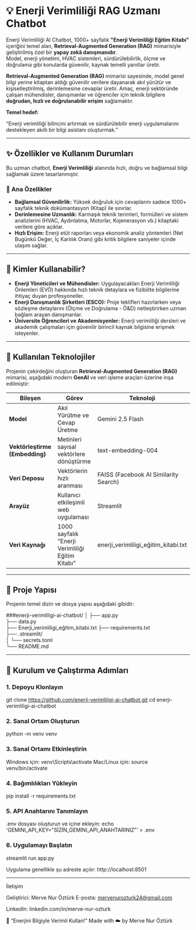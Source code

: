 # 💡 Enerji Verimliliği RAG Uzmanı Chatbot

Enerji Verimliliği AI Chatbot, 1000+ sayfalık **"Enerji Verimliliği Eğitim Kitabı"** içeriğini temel alan, **Retrieval-Augmented Generation (RAG)** mimarisiyle geliştirilmiş özel bir **yapay zekâ danışmanıdır**.  
Model, enerji yönetimi, HVAC sistemleri, sürdürülebilirlik, ölçme ve doğrulama gibi konularda güvenilir, kaynak temelli yanıtlar üretir.
  
**Retrieval-Augmented Generation (RAG)** mimarisi sayesinde, model genel bilgi yerine kitaptan aldığı güvenilir verilere dayanarak akıl yürütür ve kişiselleştirilmiş, derinlemesine cevaplar üretir.
Amaç, enerji sektöründe çalışan mühendisler, danışmanlar ve öğrenciler için teknik bilgilere **doğrudan, hızlı ve doğrulanabilir erişim** sağlamaktır.

**Temel hedef:** 

“Enerji verimliliği bilincini artırmak ve sürdürülebilir enerji uygulamalarını destekleyen akıllı bir bilgi asistanı oluşturmak.”

---

## ✨ Özellikler ve Kullanım Durumları

Bu uzman chatbot, **Enerji Verimliliği** alanında hızlı, doğru ve bağlamsal bilgi sağlamak üzere tasarlanmıştır.

### 🔹 Ana Özellikler

- **Bağlamsal Güvenilirlik:** Yüksek doğruluk için cevaplarını sadece 1000+ sayfalık teknik dokümantasyon (Kitap) ile sınırlar.  
- **Derinlemesine Uzmanlık:** Karmaşık teknik terimleri, formülleri ve sistem analizlerini (HVAC, Aydınlatma, Motorlar, Kojenerasyon vb.) kitaptaki verilere göre açıklar.  
- **Hızlı Erişim:** Enerji etüt raporları veya ekonomik analiz yöntemleri (Net Bugünkü Değer, İç Karlılık Oranı) gibi kritik bilgilere saniyeler içinde ulaşım sağlar.

---

## 👥 Kimler Kullanabilir?

- **Enerji Yöneticileri ve Mühendisler:** Uygulayacakları Enerji Verimliliği Önlemleri (EVÖ) hakkında hızlı teknik detaylara ve fizibilite bilgilerine ihtiyaç duyan profesyoneller.  
- **Enerji Danışmanlık Şirketleri (ESCO):** Proje teklifleri hazırlarken veya sözleşme detaylarını (Ölçme ve Doğrulama - Ö&D) netleştirirken uzman bağlam arayan danışmanlar.  
- **Üniversite Öğrencileri ve Akademisyenler:** Enerji verimliliği dersleri ve akademik çalışmaları için güvenilir birincil kaynak bilgisine erişmek isteyenler.

---

## 🚀 Kullanılan Teknolojiler

Projenin çekirdeğini oluşturan **Retrieval-Augmented Generation (RAG)** mimarisi, aşağıdaki modern **GenAI** ve veri işleme araçları üzerine inşa edilmiştir:

| Bileşen | Görev | Teknoloji |
|----------|--------|-----------|
| **Model** | Akıl Yürütme ve Cevap Üretme | Gemini 2.5 Flash |
| **Vektörleştirme (Embedding)** | Metinleri sayısal vektörlere dönüştürme | text-embedding-004 |
| **Veri Deposu** | Vektörlerin hızlı aranması | FAISS (Facebook AI Similarity Search) |
| **Arayüz** | Kullanıcı etkileşimli web uygulaması | Streamlit |
| **Veri Kaynağı** | 1000 sayfalık "Enerji Verimliliği Eğitim Kitabı" | enerji_verimliligi_eğitim_kitabi.txt |

---

## 📂 Proje Yapısı

Projenin temel dizin ve dosya yapısı aşağıdaki gibidir:


###enerji-verimliligi-ai-chatbot/
│
├── app.py                         
├── data.py                        
├── Enerji_verimliligi_eğitim_kitabi.txt 
├── requirements.txt              
├── .streamlit/                   
│   └── secrets.toml              
└── README.md                      

---

## 🚀 Kurulum ve Çalıştırma Adımları

### 1. Depoyu Klonlayın
git clone https://github.com/enerji-verimliligi-ai-chatbot.git
cd enerji-verimliligi-ai-chatbot

### 2. Sanal Ortam Oluşturun
python -m venv venv

### 3. Sanal Ortamı Etkinleştirin
Windows için:
venv\Scripts\activate
Mac/Linux için:
source venv/bin/activate

### 4. Bağımlılıkları Yükleyin
pip install -r requirements.txt

### 5. API Anahtarını Tanımlayın
 .env dosyası oluşturun ve içine ekleyin:
echo 'GEMINI_API_KEY="SİZİN_GEMINI_API_ANAHTARINIZ"' > .env

### 6. Uygulamayı Başlatın
streamlit run app.py

 Uygulama genellikle şu adreste açılır:
 http://localhost:8501



----



İletişim

Geliştirici: Merve Nur Öztürk
E-posta: mervenurozturk24@gmail.com

LinkedIn: linkedin.com/in/merve-nur-ozturk

💚 “Enerjini Bilgiyle Verimli Kullan!”
Made with ☁️ by Merve Nur Öztürk
